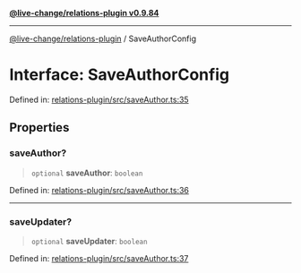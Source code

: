 [**@live-change/relations-plugin v0.9.84**](../README.md)

***

[@live-change/relations-plugin](../globals.md) / SaveAuthorConfig

# Interface: SaveAuthorConfig

Defined in: [relations-plugin/src/saveAuthor.ts:35](https://github.com/live-change/live-change-stack/blob/master/framework/relations-plugin/framework/relations-plugin/src/saveAuthor.ts#L35)

## Properties

### saveAuthor?

> `optional` **saveAuthor**: `boolean`

Defined in: [relations-plugin/src/saveAuthor.ts:36](https://github.com/live-change/live-change-stack/blob/master/framework/relations-plugin/framework/relations-plugin/src/saveAuthor.ts#L36)

***

### saveUpdater?

> `optional` **saveUpdater**: `boolean`

Defined in: [relations-plugin/src/saveAuthor.ts:37](https://github.com/live-change/live-change-stack/blob/master/framework/relations-plugin/framework/relations-plugin/src/saveAuthor.ts#L37)
